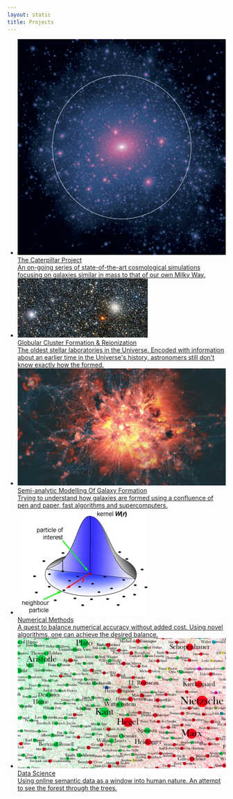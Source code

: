 ```yaml
---
layout: static
title: Projects
---
```


<ul class="projectlist">
  <li>
  <a href="http://brendangriffen.com/caterpillar/">
      <img src="/assets/caterpillar/Cat10.jpg">
      <div class="container">
        <span class="projectlistheading">The Caterpillar Project</span><br />
        An on-going series of state-of-the-art cosmological simulations focusing on galaxies similar in mass to that of our own Milky Way.
      </div>
  </a>
  </li>  
  <li>
  <a href="http://brendangriffen.com/globular/">
      <img src="/assets/pages/gc_screenshot.jpg">
      <div class="container">
        <span class="projectlistheading">Globular Cluster Formation & Reionization</span><br />
        The oldest stellar laboratories in the Universe. Encoded with information about an earlier time in the Universe's history, astronomers still don't know exactly how the formed.
      </div>
  </a>
  </li>
  <li>
  <a href="http://brendangriffen.com/underconstruction/">
      <img src="/assets/pages/sam_screenshot.jpg">
      <div class="container">
        <span class="projectlistheading">Semi-analytic Modelling Of Galaxy Formation</span><br />
        Trying to understand how galaxies are formed using a confluence of pen and paper, fast algorithms and supercomputers.
      </div>
  </a>
  </li>
  <li>
  <a href="http://brendangriffen.com/underconstruction/">
      <img src="/assets/pages/numerical_methods_screenshot.jpg">
      <div class="container">
        <span class="projectlistheading">Numerical Methods</span><br />
        A quest to balance numerical accuracy without added cost. Using novel algorithms, one can achieve the desired balance.
      </div>
  </a>
  </li>
  <li>
  <a href="http://brendangriffen.com/underconstruction/">
      <img src="/assets/pages/data_science_screenshot.png">
      <div class="container">
        <span class="projectlistheading">Data Science</span><br />
        Using online semantic data as a window into human nature. An attempt to see the forest through the trees.
      </div>
  </a>
  </li>
</ul>

[gh]: https://github.com/bgriffen